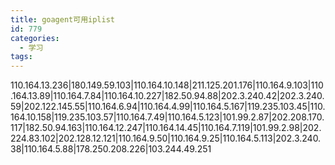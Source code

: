 ```yaml
---
title: goagent可用iplist
id: 779
categories:
  - 学习
tags:
---
```


110.164.13.236|180.149.59.103|110.164.10.148|211.125.201.176|110.164.9.103|110.164.13.89|110.164.7.84|110.164.10.227|182.50.94.88|202.3.240.42|202.3.240.59|202.122.145.55|110.164.6.94|110.164.4.99|110.164.5.167|119.235.103.45|110.164.10.158|119.235.103.57|110.164.7.49|110.164.5.123|101.99.2.87|202.208.170.117|182.50.94.163|110.164.12.247|110.164.14.45|110.164.7.119|101.99.2.98|202.224.83.102|202.128.12.121|110.164.9.50|110.164.9.25|110.164.5.113|202.3.240.38|110.164.5.88|178.250.208.226|103.244.49.251